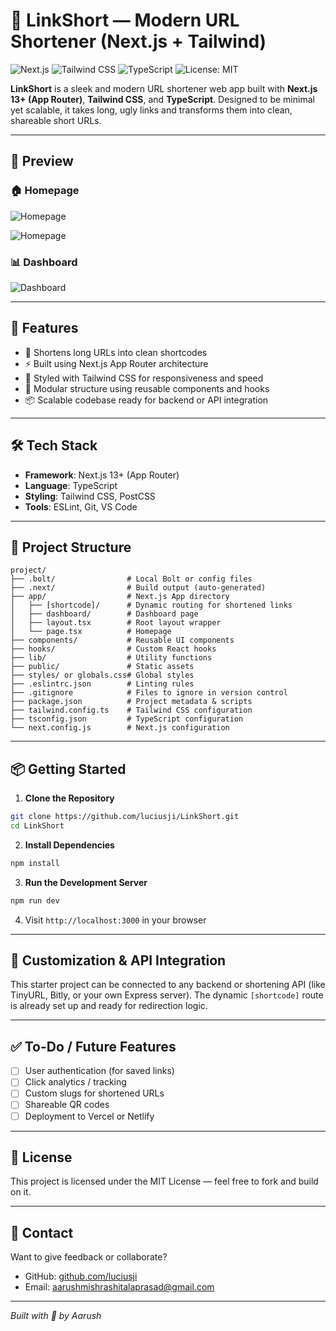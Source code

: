 # 🔗 LinkShort — Modern URL Shortener (Next.js + Tailwind)

![Next.js](https://img.shields.io/badge/Next.js-000?style=for-the-badge&logo=nextdotjs&logoColor=white)
![Tailwind CSS](https://img.shields.io/badge/Tailwind_CSS-38B2AC?style=for-the-badge&logo=tailwind-css&logoColor=white)
![TypeScript](https://img.shields.io/badge/TypeScript-3178C6?style=for-the-badge&logo=typescript&logoColor=white)
![License: MIT](https://img.shields.io/badge/License-MIT-yellow.svg?style=for-the-badge)

**LinkShort** is a sleek and modern URL shortener web app built with **Next.js 13+ (App Router)**, **Tailwind CSS**, and **TypeScript**. Designed to be minimal yet scalable, it takes long, ugly links and transforms them into clean, shareable short URLs.

---

## 📸 Preview

### 🏠 Homepage

![Homepage](./public/homepage.png)

![Homepage](./public/homepage1.png)

### 📊 Dashboard

![Dashboard](./public/dashboard.png)

---

## 🚀 Features

- 🔗 Shortens long URLs into clean shortcodes
- ⚡ Built using Next.js App Router architecture
- 🎨 Styled with Tailwind CSS for responsiveness and speed
- 🧠 Modular structure using reusable components and hooks
- 📦 Scalable codebase ready for backend or API integration

---

## 🛠️ Tech Stack

- **Framework**: Next.js 13+ (App Router)
- **Language**: TypeScript
- **Styling**: Tailwind CSS, PostCSS
- **Tools**: ESLint, Git, VS Code

---

## 📂 Project Structure

```
project/
├── .bolt/                # Local Bolt or config files
├── .next/                # Build output (auto-generated)
├── app/                  # Next.js App directory
│   ├── [shortcode]/      # Dynamic routing for shortened links
│   ├── dashboard/        # Dashboard page
│   ├── layout.tsx        # Root layout wrapper
│   └── page.tsx          # Homepage
├── components/           # Reusable UI components
├── hooks/                # Custom React hooks
├── lib/                  # Utility functions
├── public/               # Static assets
├── styles/ or globals.css# Global styles
├── .eslintrc.json        # Linting rules
├── .gitignore            # Files to ignore in version control
├── package.json          # Project metadata & scripts
├── tailwind.config.ts    # Tailwind CSS configuration
├── tsconfig.json         # TypeScript configuration
└── next.config.js        # Next.js configuration
```

---

## 📦 Getting Started

1. **Clone the Repository**

```bash
git clone https://github.com/luciusji/LinkShort.git
cd LinkShort
```

2. **Install Dependencies**

```bash
npm install
```

3. **Run the Development Server**

```bash
npm run dev
```

4. Visit `http://localhost:3000` in your browser

---

## 🔧 Customization & API Integration

This starter project can be connected to any backend or shortening API (like TinyURL, Bitly, or your own Express server). The dynamic `[shortcode]` route is already set up and ready for redirection logic.

---

## ✅ To-Do / Future Features

- [ ] User authentication (for saved links)
- [ ] Click analytics / tracking
- [ ] Custom slugs for shortened URLs
- [ ] Shareable QR codes
- [ ] Deployment to Vercel or Netlify

---

## 📄 License

This project is licensed under the MIT License — feel free to fork and build on it.

---

## 💬 Contact

Want to give feedback or collaborate?

- GitHub: [github.com/luciusji](https://github.com/luciusji)
- Email: aarushmishrashitalaprasad@gmail.com

---

_Built with 💙 by Aarush_

